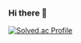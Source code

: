 ### Hi there 👋

<!--![pjj11005's GitHub stats](https://github-readme-stats.vercel.app/api?username=pjj11005&show_icons=true&theme=tokyonight)-->

[![Solved.ac Profile](http://mazassumnida.wtf/api/generate_badge?boj=pjj21)](https://solved.ac/pjj21)
<!--
**pjj11005/pjj11005** is a ✨ _special_ ✨ repository because its `README.md` (this file) appears on your GitHub profile.

Here are some ideas to get you started:

- 🔭 I’m currently working on ...
- 🌱 I’m currently learning ...
- 👯 I’m looking to collaborate on ...
- 🤔 I’m looking for help with ...
- 💬 Ask me about ...
- 📫 How to reach me: ...
- 😄 Pronouns: ...
- ⚡ Fun fact: ...
-->
